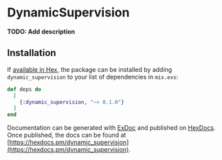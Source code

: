 # DynamicSupervision

**TODO: Add description**

## Installation

If [available in Hex](https://hex.pm/docs/publish), the package can be installed
by adding `dynamic_supervision` to your list of dependencies in `mix.exs`:

```elixir
def deps do
  [
    {:dynamic_supervision, "~> 0.1.0"}
  ]
end
```

Documentation can be generated with [ExDoc](https://github.com/elixir-lang/ex_doc)
and published on [HexDocs](https://hexdocs.pm). Once published, the docs can
be found at [https://hexdocs.pm/dynamic_supervision](https://hexdocs.pm/dynamic_supervision).

